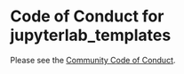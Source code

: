 # Code of Conduct for jupyterlab_templates 

Please see the [Community Code of Conduct](https://www.finos.org/code-of-conduct).
